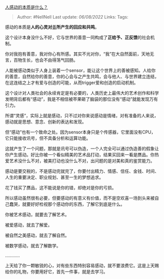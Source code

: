 [人感动的本质是什么？](https://www.zhihu.com/question/339685248/answer/2603216112)

>Author: #NellNell 
>Last update: *06/08/2022* 
>Links: 
>Tags:  
  

感动的本质是**人的心灵对**[善](https://www.zhihu.com/question/448994477/answer/2576997953)**所产生的回应和共鸣**。

这个设计本身没什么不好，它与世界的善意一同构成了**正给予、正反馈**的社会机制。

你对我抱有善意，我对你心有所感。其实不光对你，“我”在大自然面前，天地无言，百物生长，也会不由得荡气回肠。

人能被感动类似于人身上装着一个sensor，能让这个世界上的善被感知。人给你的善意，自然给你的善意，你的心会与之产生共鸣，会与他人、与世界建立连结，在这连结之上才有爱与创造的可能，从而trigger爱和创造的启动机制。

这个设计对人类社会的永续肯定是有必要的，人类历史上最伟大的艺术创作和科学发明背后都有“感动”，我是不相信被苹果砸了脑袋的那位没有“感动”就能发现万有引力。

所谓“灵感”，实际上就是感动，只不过对你来说感动是情绪，对有准备的人来说，感动就是思想、意念、创新的表达和发现。

但“感动”也有一个致命之处。因为sensor本身只是个传感器，它里面没有CPU，它只能接收讯号，但不具备分析和运算功能。

这就产生了一个问题，那就是讯号可以伪造，一个人完全可以通过伪造善的假象让你产生感动。好比你被一个看似精美的艺术品打动，结果买回来一看是赝品。你热爱艺术没什么不对，被美打动也没什么不对，出问题的是对美和真的鉴赏能力。

感动是要交税的，不是感动完就完了，你要付出精力、情感、信任、金钱、时间、人生的重要决定、职业规划、甚至一生的梦想追求。

花了钱买了赝品，这不能说是你的错，却绝对是你的亏损。

所以感动虽然很有必要，但要感动的有意义有价值，而不是空欢喜一场到头来被自己蠢哭，就要好好检视那个感动你的东西，了解它到底是什么。

你被艺术感动，就要去了解艺术。

被爱感动，就去了解爱。

被自然之美感动，就去了解自然。

被数学感动，就去了解数学。

…………

上天给了你一颗敏锐的心，对有些东西特别容易感动，就不要浪费它。这是上天赐给你的礼物，你要用好它，首先一件事，就是去学习。